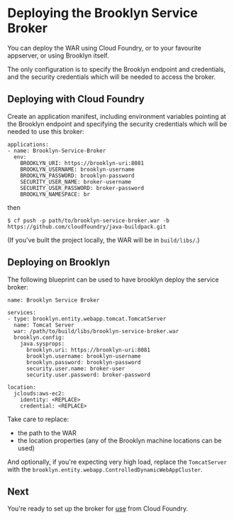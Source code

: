 
# Deploying the Brooklyn Service Broker

You can deploy the WAR using Cloud Foundry,
or to your favourite appserver, or using Brooklyn itself.

The only configuration is to specify the Brooklyn endpoint and credentials, 
and the security credentials which will be needed to access the broker. 


## Deploying with Cloud Foundry

Create an application manifest, including environment variables pointing at the Brooklyn endpoint
and specifying the security credentials which will be needed to use this broker:

    applications:
    - name: Brooklyn-Service-Broker
      env:
        BROOKLYN_URI: https://brooklyn-uri:8081
        BROOKLYN_USERNAME: brooklyn-username
        BROOKLYN_PASSWORD: brooklyn-password
        SECURITY_USER_NAME: broker-username
        SECURITY_USER_PASSWORD: broker-password
        BROOKLYN_NAMESPACE: br

then 

    $ cf push -p path/to/brooklyn-service-broker.war -b https://github.com/cloudfoundry/java-buildpack.git

(If you've built the project locally, the WAR will be in `build/libs/`.)


## Deploying on Brooklyn

The following blueprint can be used to have brooklyn deploy the service broker:

    name: Brooklyn Service Broker
    
    services:
    - type: brooklyn.entity.webapp.tomcat.TomcatServer
      name: Tomcat Server
      war: /path/to/build/libs/brooklyn-service-broker.war
      brooklyn.config:
        java.sysprops:
          brooklyn.uri: https://brooklyn-uri:8081
          brooklyn.username: brooklyn-username
          brooklyn.password: brooklyn-password
          security.user.name: broker-user
          security.user.password: broker-password
          
    location: 
      jclouds:aws-ec2:
        identity: <REPLACE>
        credential: <REPLACE>

Take care to replace:

* the path to the WAR
* the location properties (any of the Brooklyn machine locations can be used)

And optionally, if you're expecting very high load, replace the `TomcatServer` with
the `brooklyn.entity.webapp.ControlledDynamicWebAppCluster`.

 
## Next

You're ready to set up the broker for [use](use.md) from Cloud Foundry.
